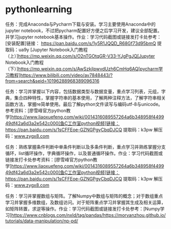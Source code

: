 # pythonlearning
任务：完成Anaconda与Pycharm下载与安装。学习主要使用Anaconda中的jupyter notebook，不过把pycharm配置好方便之后学习开发，建议全部配置。并学习jupyter notebook基本操作。作业：学习代码截图或链接发打卡处参考：[安装配置]链接： https://pan.baidu.com/s/1y5R1JQQD_R68Gf73d95bmQ 提取码：ua9y             [Jupyter Notebook入门教程（上）]https://mp.weixin.qq.com/s/O2nTGOtqGR-V33-YJgPgJQ[Jupyter Notebook入门教程（下）]https://mp.weixin.qq.com/s/AwSzkjlpwvdUzh6CmHq6AQ[pycharm学习教程]https://www.bilibili.com/video/av7848443/?from=search&seid=10196288968389096316

任务：学习并掌握以下内容，包括数据类型与数据变量，重点学习列表，元组，字典，集合四种特性，掌握字符串的基本使用，了解两种注释方法，了解字符串相关函数方法，掌握re简单使用。最后了解python文件读写与编码utf-8与unicode。参考资料：[廖雪峰官方python教学]https://www.liaoxuefeng.com/wiki/0014316089557264a6b348958f449949df42a6d3a2e542c000[鱼C工作室python视频]链接：https://pan.baidu.com/s/1sCFFEoe-GZNGPgyCbqDJCQ 提取码：k3pw 解压码：www.zygx8.com

任务：熟练掌握条件判断中单条件判断以及多条件判断，重点学习并熟练掌握分支循环，list循环操作，字典循环操作，以及普通循环操作。作业：学习代码截图或链接发打卡处参考资料：[廖雪峰官方python教学]https://www.liaoxuefeng.com/wiki/0014316089557264a6b348958f449949df42a6d3a2e542c000[鱼C工作室python视频]链接：https://pan.baidu.com/s/1sCFFEoe-GZNGPgyCbqDJCQ 提取码：k3pw 解压码：www.zygx8.com

任务：学习并掌握数组与矩阵。了解Numpy中数组与矩阵的概念；对于数组重点学习并掌握多维数组，及数组访问。对于矩阵重点学习并掌握其生成及相关运算，如矩阵转置，求逆等操作。作业：学习代码截图或链接发打卡处参考：[Numpy学习]https://www.cnblogs.com/nxld/tag/pandas/https://morvanzhou.github.io/tutorials/data-manipulation/np-pd/
